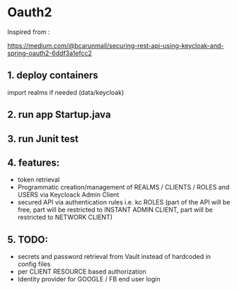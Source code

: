 # Oauth2

Inspired from :

https://medium.com/@bcarunmail/securing-rest-api-using-keycloak-and-spring-oauth2-6ddf3a1efcc2

## 1. deploy containers
import realms if needed (data/keycloak)

## 2. run app Startup.java

## 3. run Junit test

## 4. features:

* token retrieval 
* Programmatic creation/management of REALMS / CLIENTS / ROLES and USERS via Keycloack Admin Client
* secured API via authentication rules i.e. kc ROLES (part of the API will be free, part will be restricted to INSTANT ADMIN CLIENT, part will be restricted to NETWORK CLIENT)

## 5. TODO:
* secrets and password retrieval from Vault instead of hardcoded in config files
* per CLIENT RESOURCE based authorization 
* Identity provider for GOOGLE / FB end user login 







  